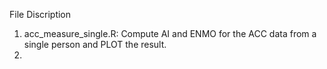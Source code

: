 File Discription

1. acc_measure_single.R: Compute AI and ENMO for the ACC data from a single person and PLOT the result.
2. 
